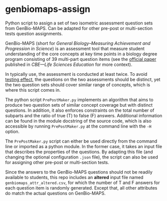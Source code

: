 # genbiomaps-assign

Python script to assign a set of two isometric assessment question sets from GenBio-MAPS. Can be adapted for other pre-post or multi-section tests question assignments.

GenBio-MAPS (short for _General Biology–Measuring Achievement and Progression in Science_) is an assessment tool that measure student understanding of the core concepts at key time points in a biology degree program consisting of 39 multi-part question items (see the [official paper](https://doi.org/10.1187/cbe.18-07-0117) published in _CBE—Life Sciences Education_ for more context).

In typically use, the assessment is conducted at least twice. To avoid [testing effect](https://en.wikipedia.org/wiki/Testing_effect), the questions on the two assessments should be distinct, yet the two question sets should cover similar range of concepts, which is where this script comes in.

The python script `PrePostMaker.py` implements an algorithm that aims to produce two question sets of similar concept coverage but with distinct questions. In addition, it also enforces constraints on the total number of subparts and the ratio of true (T) to false (F) answers. Additional information can be found in the module docstring of the source code, which is also accessible by running `PrePostMaker.py` at the command line with the `-H` option.

The `PrePostMaker.py` script can either be used directly from the command line or imported as a python module. In the former case, it takes an input file that describes the properties of the questions. By adapting this file (and changing the optional configuration `.json` file), the script can also be used for assigning other pre-post or multi-section tests.

Since the answers to the GenBio-MAPS questions should not be readily available to students, this repo includes an **altered** input file named `genbiomaps_attr_altered.csv`, for which the number of T and F answers for each question item is randomly generated. Except that, all other attributes do match the actual questions on GenBio-MAPS.